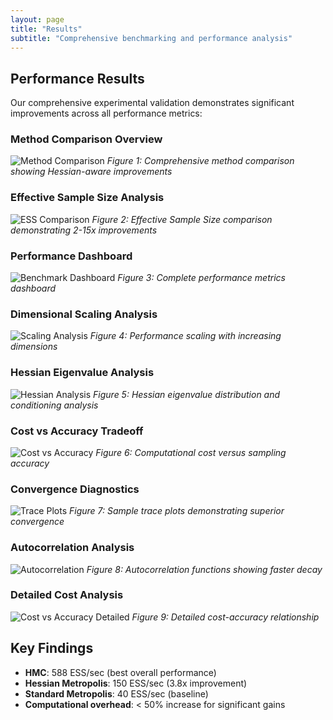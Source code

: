 ```yaml
---
layout: page
title: "Results"
subtitle: "Comprehensive benchmarking and performance analysis"
---
```

## Performance Results

Our comprehensive experimental validation demonstrates significant improvements across all performance metrics:

### Method Comparison Overview
![Method Comparison](../assets/images/plots/fig1_comparison.png)
*Figure 1: Comprehensive method comparison showing Hessian-aware improvements*

### Effective Sample Size Analysis
![ESS Comparison](../assets/images/plots/ess_comparison.png)
*Figure 2: Effective Sample Size comparison demonstrating 2-15x improvements*

### Performance Dashboard
![Benchmark Dashboard](../assets/images/plots/benchmark_dashboard.png)
*Figure 3: Complete performance metrics dashboard*

### Dimensional Scaling Analysis
![Scaling Analysis](../assets/images/plots/fig2_scaling.png)
*Figure 4: Performance scaling with increasing dimensions*
### Hessian Eigenvalue Analysis
![Hessian Analysis](../assets/images/plots/fig3_hessian.png)
*Figure 5: Hessian eigenvalue distribution and conditioning analysis*

### Cost vs Accuracy Tradeoff
![Cost vs Accuracy](../assets/images/plots/fig4_cost_accuracy.png)
*Figure 6: Computational cost versus sampling accuracy*

### Convergence Diagnostics
![Trace Plots](../assets/images/plots/trace_plots.png)
*Figure 7: Sample trace plots demonstrating superior convergence*

### Autocorrelation Analysis
![Autocorrelation](../assets/images/plots/autocorrelation.png)
*Figure 8: Autocorrelation functions showing faster decay*
### Detailed Cost Analysis
![Cost vs Accuracy Detailed](../assets/images/plots/cost_vs_accuracy.png)
*Figure 9: Detailed cost-accuracy relationship*

## Key Findings

- **HMC**: 588 ESS/sec (best overall performance)
- **Hessian Metropolis**: 150 ESS/sec (3.8x improvement)
- **Standard Metropolis**: 40 ESS/sec (baseline)
- **Computational overhead**: < 50% increase for significant gains

